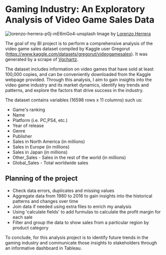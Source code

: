 # Gaming Industry: An Exploratory Analysis of Video Game Sales Data

![lorenzo-herrera-p0j-mE6mGo4-unsplash](https://user-images.githubusercontent.com/125832348/232206487-356e1919-6bcc-4efa-b9c1-1f5958777a1a.jpg)
Image by [Lorenzo Herrera](https://unsplash.com/es/fotos/p0j-mE6mGo4)

The goal of my BI project is to perform a comprehensive analysis of the video game sales dataset compiled by Kaggle user Gregorut (https://www.kaggle.com/datasets/gregorut/videogamesales). It was generated by a scrape of [Vgchartz](https://www.vgchartz.com).

The dataset includes information on video games that have sold at least 100,000 copies, and can be conveniently downloaded from the Kaggle webpage provided. Through this analysis, I aim to gain insights into the video game industry and its market dynamics, identify key trends and patterns, and explore the factors that drive success in the industry.

The dataset contains variables (16598 rows x 11 columns) such us: 

+ Game's ranking
+ Name
+ Platform (i.e. PC,PS4, etc.)
+ Year of release
+ Genre
+ Publisher
+ Sales in North America (in millions)
+ Sales in Europe (in millions)
+ Sales in Japan (in millions)
+ Other_Sales - Sales in the rest of the world (in millions)
+ Global_Sales - Total worldwide sales

## Planning of the project

+ Check data errors, duplicates and missing values
+ Aggregate data from 1980 to 2016 to gain insights into the historical patterns and changes over time
+ Join data if needed using extra files to enrich my analysis
+ Using 'calculate fields' to add furmulas to calculate the profit margin for each sale
+ Filter and group the data to show sales from a particular region by product category

To conclude, for this analysis project is to identify future trends in the gaming industry and communicate those insights to stakeholders through an informative dashboard in Tableau. 
